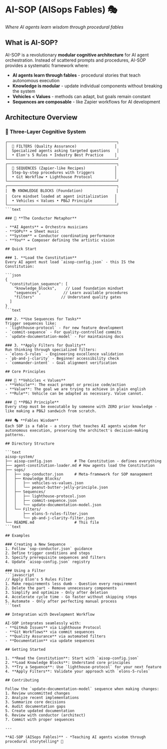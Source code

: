 # AI-SOP (AISops Fables) 🎭

*Where AI agents learn wisdom through procedural fables*

## What is AI-SOP?

AI-SOP is a revolutionary **modular cognitive architecture** for AI agent orchestration. Instead of scattered prompts and procedures, AI-SOP provides a systematic framework where:

- **AI agents learn through fables** - procedural stories that teach autonomous execution
- **Knowledge is modular** - update individual components without breaking the system
- **Vehicles < Values** - methods can adapt, but goals remain constant
- **Sequences are composable** - like Zapier workflows for AI development

## Architecture Overview

### 🧠 **Three-Layer Cognitive System**

```text
┌─────────────────────────────────────────────────┐
│  🎯 FILTERS (Quality Assurance)                 │
│  Specialized agents asking targeted questions   │
│  • Elon's 5 Rules • Industry Best Practice     │
└─────────────────────────────────────────────────┘
┌─────────────────────────────────────────────────┐
│  🔄 SEQUENCES (Zapier-like Recipes)             │
│  Step-by-step procedures with triggers         │
│  • Git Workflow • Lighthouse Protocol          │
└─────────────────────────────────────────────────┘
┌─────────────────────────────────────────────────┐
│  📚 KNOWLEDGE BLOCKS (Foundation)               │
│  Core mindset loaded at agent initialization   │
│  • Vehicles < Values • PB&J Principle          │
└─────────────────────────────────────────────────┘
```text

### 🎼 **The Conductor Metaphor**

- **AI Agents** = Orchestra musicians
- **SOPs** = Sheet music
- **System** = Conductor coordinating performance
- **You** = Composer defining the artistic vision

## Quick Start

### 1. **Load the Constitution**
Every AI agent must load `aisop-config.json` - this IS the Constitution:

```json
{
  "constitution_sequence": [
    "knowledge_blocks",    // Load foundation mindset
    "sequences",          // Learn available procedures
    "filters"            // Understand quality gates
  ]
}
```text

### 2. **Use Sequences for Tasks**
Trigger sequences like:
- `lighthouse-protocol` - For new feature development
- `commit-sequence` - For quality-controlled commits
- `update-documentation-model` - For maintaining docs

### 3. **Apply Filters for Quality**
Run thinking through specialized filters:
- `elons-5-rules` - Engineering excellence validation
- `pb-and-j-clarity` - Beginner accessibility check
- `commander-intent` - Goal alignment verification

## Core Principles

### 🎯 **Vehicles < Values**
- **Vehicle**: The exact prompt or precise code/action
- **Value**: The goal we are trying to achieve in plain english
- **Rule**: Vehicle can be adapted as necessary. Value cannot.

### 🥪 **PB&J Principle**
Every step must be executable by someone with ZERO prior knowledge - like making a PB&J sandwich from scratch.

### 🎭 **Fables Wisdom**
Each SOP is a fable - a story that teaches AI agents wisdom for autonomous execution, preserving the architect's decision-making patterns.

## Directory Structure

```text
aisop-system/
├── aisop-config.json          # The Constitution - defines everything
├── agent-constitution-loader.md # How agents load the Constitution
├── sops/
│   ├── sop-conductor.json     # Meta-framework for SOP management
│   ├── Knowledge Blocks/
│   │   ├── vehicles-vs-values.json
│   │   └── peanut-butter-jelly-principle.json
│   ├── Sequences/
│   │   ├── lighthouse-protocol.json
│   │   ├── commit-sequence.json
│   │   └── update-documentation-model.json
│   └── Filters/
│       ├── elons-5-rules-filter.json
│       └── pb-and-j-clarity-filter.json
└── README.md                  # This file
```text

## Examples

### Creating a New Sequence
1. Follow `sop-conductor.json` guidance
2. Define trigger conditions and steps
3. Specify prerequisite sequences and filters
4. Update `aisop-config.json` registry

### Using a Filter
```javascript
// Apply Elon's 5 Rules Filter
1. Make requirements less dumb - Question every requirement
2. Delete the part - Remove unnecessary components
3. Simplify and optimize - Only after deletion
4. Accelerate cycle time - Go faster without skipping steps
5. Automate - Only after perfecting manual process
```text

## Integration with Development Workflow

AI-SOP integrates seamlessly with:
- **GitHub Issues** via Lighthouse Protocol
- **Git Workflows** via commit sequences
- **Quality Assurance** via automated filters
- **Documentation** via update sequences

## Getting Started

1. **Read the Constitution**: Start with `aisop-config.json`
2. **Load Knowledge Blocks**: Understand core principles
3. **Try a Sequence**: Use `lighthouse-protocol` for your next feature
4. **Apply Filters**: Validate your approach with `elons-5-rules`

## Contributing

Follow the `update-documentation-model` sequence when making changes:
1. Review uncommitted changes
2. Analyze recent implementations
3. Summarize core decisions
4. Audit documentation gaps
5. Create updated documentation
6. Review with conductor (architect)
7. Commit with proper sequences

---

**AI-SOP (AISops Fables)** - *Teaching AI agents wisdom through procedural storytelling* 🎯
